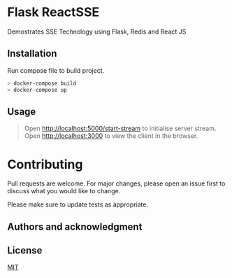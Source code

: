 # Flask ReactSSE
Demostrates SSE Technology using Flask, Redis and React JS

## Installation
Run compose file to build project.<br>
```bash
> docker-compose build
> docker-compose up
```

## Usage
> Open [http://localhost:5000/start-stream](http://localhost:5000/start-stream) to initialise server stream.<br/>
> Open [http://localhost:3000](http://localhost:3000) to view the client in the browser.

Contributing
============

Pull requests are welcome. For major changes, please open an issue first to discuss what you would like to change.

Please make sure to update tests as appropriate.

## Authors and acknowledgment


## License
[MIT](https://choosealicense.com/licenses/mit/)
